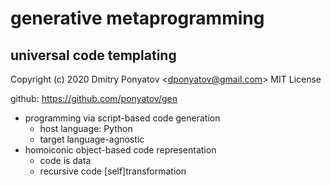#  generative metaprogramming
## universal code templating

Copyright (c) 2020 Dmitry Ponyatov <<dponyatov@gmail.com>> MIT License

github: https://github.com/ponyatov/gen

* programming via script-based code generation
    * host language: Python
    * target language-agnostic
* homoiconic object-based code representation
    * code is data
    * recursive code [self]transformation
